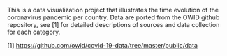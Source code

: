 This is a data visualization project that illustrates the time evolution of the coronavirus pandemic per country.
Data are ported from the OWID github repository, see [1] for detailed descriptions of sources and data collection for each category.

[1] https://github.com/owid/covid-19-data/tree/master/public/data
